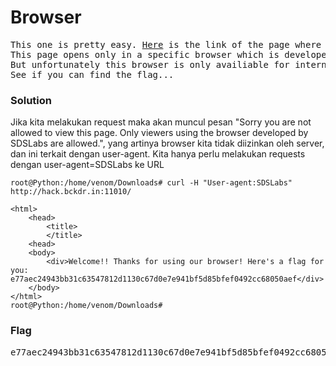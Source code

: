 <h1><b>Browser</h1></b>
<pre>
This one is pretty easy. <a href="http://hack.bckdr.in:11010/">Here</a> is the link of the page where the flag is there. 
This page opens only in a specific browser which is developed by the folks of SDSLabs. 
But unfortunately this browser is only availiable for internal use. 
See if you can find the flag...
</pre>
<h3><b>Solution</b></h3>
<p>Jika kita melakukan request maka akan muncul pesan "Sorry you are not allowed to view this page. Only viewers using the browser developed by SDSLabs are allowed.",
yang artinya browser kita tidak diizinkan oleh server, dan ini terkait dengan user-agent. Kita hanya perlu melakukan requests dengan user-agent=SDSLabs ke URL</p>

```console
root@Python:/home/venom/Downloads# curl -H "User-agent:SDSLabs" http://hack.bckdr.in:11010/

<html>
	<head>
		<title>
		</title>
	<head>
	<body>
		<div>Welcome!! Thanks for using our browser! Here's a flag for you: e77aec24943bb31c63547812d1130c67d0e7e941bf5d85bfef0492cc68050aef</div>
	</body>
</html>
root@Python:/home/venom/Downloads# 
```

<h3><b>Flag</b></h3>
<pre>
e77aec24943bb31c63547812d1130c67d0e7e941bf5d85bfef0492cc68050aef
</pre>
